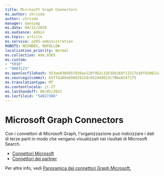 ```yaml
---
title: Microsoft Graph Connectors
ms.author: chrisda
author: chrisda
manager: dansimp
ms.date: 04/21/2020
ms.audience: Admin
ms.topic: article
ms.service: o365-administration
ROBOTS: NOINDEX, NOFOLLOW
localization_priority: Normal
ms.collection: Adm_O365
ms.custom:
- "5910"
- "9003123"
ms.openlocfilehash: 923ee836685f838aa128fd62c32b35b169f11517e16f010621e96a88a3b00afd
ms.sourcegitcommit: b5f7da89a650d2915dc652449623c78be6247175
ms.translationtype: MT
ms.contentlocale: it-IT
ms.lasthandoff: 08/05/2021
ms.locfileid: "54027306"
---
```

# <a name="microsoft-graph-connectors"></a>Microsoft Graph Connectors

Con i connettori di Microsoft Graph, l'organizzazione può indicizzare i dati di terze parti in modo che vengano visualizzati nei risultati di Microsoft Search.

- [Connettori Microsoft](https://docs.microsoft.com/microsoftsearch/connectors-gallery#Microsoft)
- [Connettori dei partner](https://docs.microsoft.com/microsoftsearch/connectors-gallery#Partners)

Per altre info, vedi [Panoramica dei connettori Graph Microsoft.](https://docs.microsoft.com/microsoftsearch/connectors-overview)
